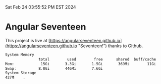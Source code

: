 Sat Feb 24 03:55:52 PM EST 2024

# Angular Seventeen


This project is live at [https://angularseventeen.github.io](https://angularseventeen.github.io "Seventeen!") thanks to Github.

```bash
System Memory
               total        used        free      shared  buff/cache   available
Mem:            15Gi       3.3Gi       1.5Gi       369Mi        11Gi        12Gi
Swap:          8.0Gi       446Mi       7.6Gi
System Storage
427M	.
